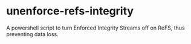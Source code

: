 # unenforce-refs-integrity
A powershell script to turn Enforced Integrity Streams off on ReFS, thus preventing data loss.
